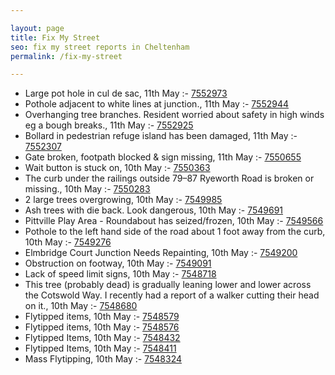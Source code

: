 ```yaml
---

layout: page
title: Fix My Street
seo: fix my street reports in Cheltenham
permalink: /fix-my-street

---
```


<!-- fix_marker starts -->

- Large pot hole in cul de sac, 11th May :- [7552973](https://www.fixmystreet.com/report/7552973)
- Pothole adjacent to white lines at junction., 11th May :- [7552944](https://www.fixmystreet.com/report/7552944)
- Overhanging tree branches. Resident worried about safety in high winds eg a bough breaks., 11th May :- [7552925](https://www.fixmystreet.com/report/7552925)
- Bollard in pedestrian refuge island has been damaged, 11th May :- [7552307](https://www.fixmystreet.com/report/7552307)
- Gate broken, footpath blocked & sign missing, 11th May :- [7550655](https://www.fixmystreet.com/report/7550655)
- Wait button is stuck on, 10th May :- [7550363](https://www.fixmystreet.com/report/7550363)
- The curb under the railings outside 79–87 Ryeworth Road is broken or missing., 10th May :- [7550283](https://www.fixmystreet.com/report/7550283)
- 2 large trees overgrowing, 10th May :- [7549985](https://www.fixmystreet.com/report/7549985)
- Ash trees with die back. Look dangerous, 10th May :- [7549691](https://www.fixmystreet.com/report/7549691)
- Pittville Play Area - Roundabout has seized/frozen, 10th May :- [7549566](https://www.fixmystreet.com/report/7549566)
- Pothole to the left hand side of the road about 1 foot away from the curb, 10th May :- [7549276](https://www.fixmystreet.com/report/7549276)
- Elmbridge Court Junction Needs Repainting, 10th May :- [7549200](https://www.fixmystreet.com/report/7549200)
- Obstruction on footway, 10th May :- [7549091](https://www.fixmystreet.com/report/7549091)
- Lack of speed limit signs, 10th May :- [7548718](https://www.fixmystreet.com/report/7548718)
- This tree (probably dead) is gradually leaning lower and lower across the Cotswold Way. I recently had a report of a walker cutting their head on it., 10th May :- [7548680](https://www.fixmystreet.com/report/7548680)
- Flytipped items, 10th May :- [7548579](https://www.fixmystreet.com/report/7548579)
- Flytipped items, 10th May :- [7548576](https://www.fixmystreet.com/report/7548576)
- Flytipped Items, 10th May :- [7548432](https://www.fixmystreet.com/report/7548432)
- Flytipped Items, 10th May :- [7548411](https://www.fixmystreet.com/report/7548411)
- Mass Flytipping, 10th May :- [7548324](https://www.fixmystreet.com/report/7548324)

<!-- fix_marker ends -->